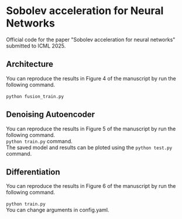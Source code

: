 # Sobolev acceleration for Neural Networks

Official code for the paper "Sobolev acceleration for neural networks" submitted to ICML 2025.

## Architecture
You can reproduce the results in Figure 4 of the manuscript by run the following command.<br>
<br>
`python fusion_train.py`<br>

## Denoising Autoencoder

You can reproduce the results in Figure 5 of the manuscript by run the following command.<br>
`python train.py` command.<br>
The saved model and results can be ploted using the `python test.py` command.

## Differentiation

You can reproduce the results in Figure 6 of the manuscript by run the following command.<br>
<br>
`python train.py`<br>
You can change arguments in config.yaml.
